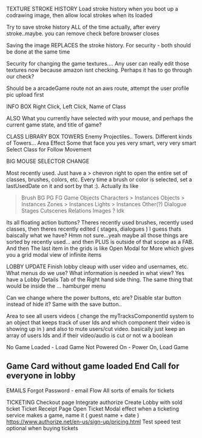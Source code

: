 TEXTURE STROKE HISTORY
  Load stroke history when you boot up a codrawing image, then allow local strokes when its loaded

  Try to save stroke history ALL of the time actually, after every stroke..maybe. you can remove check before browser closes

  Saving the image REPLACES the stroke history. For security - both should be done at the same time

  Security for changing the game textures.... Any user can really edit those textures now because amazon isnt checking. Perhaps it has to go through our check?

  Should be a arcadeGame route not an aws route, attempt the user profile pic upload first

INFO BOX
  Right Click, Left Click, Name of Class

  ALSO What you currently have selected with your mouse, and perhaps the current game state, and title of game?

CLASS LIBRARY BOX
  TOWERS
  Enemy Projectiles.. Towers. Different kinds of Towers... Area Effect
  Some that face you
  yes very smart, very very smart
  Select Class for Follow Movement 

BIG MOUSE SELECTOR CHANGE

Most recently used. Just have a > chevron right to open the entire set of classes, brushes, colors, etc. Every time a brush or color is selected, set a lastUsedDate on it and sort by that :). Actually its like 
  > Brush 
    BG
    PG
    FG
  > Game Objects 
    Characters
      > Instances
    Objects
      > Instances
    Zones
      > Instances
    Lights
      > Instances
  > Other(?)
    Dialogue
    Stages
    Cutscenes
    Relations
    Images
  ? Idk

Its all floating action buttons? Theres recently used brushes, recently used classes, then theres recently edited ( stages, dialogues ) I guess thats baiscally what we have? Hmm not sure...yeah maybe all those things are sorted by recently used... and then PLUS is outside of that scope as a FAB. And then The last item in the grids is like Open Modal for More which gives you a grid modal view of infinite items

LOBBY UPDATE
  Finish lobby cleaup with user video and usernames, etc. What menus do we use? What information is needed in what view? Yes have a Lobby Details Tab of the Right hand side thing. The same thing that would be inside the ... hamburger menu
  
  Can we change where the power buttons, etc are? Disable star button instead of hide it? Same with the save button..

  Area to see all users videos ( change the myTracksComponentId system to an object that keeps track of user Ids and which component their video is showing up in ) and also to mute users/cut video.  basically just keep an array of users Ids and if their video/audio is cut or not w a boolean

  No Game Loaded - Load Game
  Not Powered On - Power On, Load Game

  Game Card without game loaded
  End Call for everyone in lobby
----

EMAILS
  Forgot Password - email Flow
  All sorts of emails for tickets

TICKETING
  Checkout page
    Integrate authorize
    Create Lobby with sold ticket
  Ticket Receipt Page
  Open Ticket Modal effect
  when a ticketing service makes a game, name it ( guest name + date )
  https://www.authorize.net/en-us/sign-up/pricing.html
  Test speed test optional when buying tickets 


